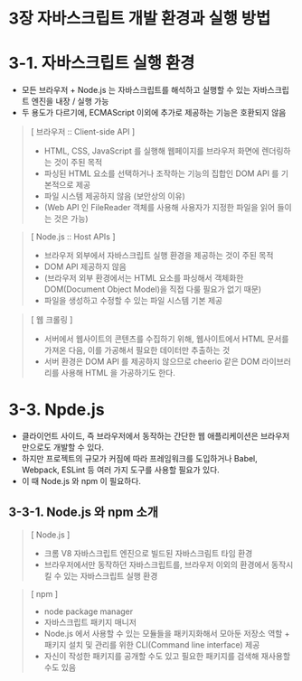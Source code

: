 3장 자바스크립트 개발 환경과 실행 방법
=================================================================

# 3-1. 자바스크립트 실행 환경
- 모든 브라우저 + Node.js 는 자바스크립트를 해석하고 실행할 수 있는 자바스크립트 엔진을 내장 / 실행 가능
- 두 용도가 다르기에, ECMAScript 이외에 추가로 제공하는 기능은 호환되지 않음

> [ 브라우저 :: Client-side API ] 
> - HTML, CSS, JavaScript 를 실행해 웹페이지를 브라우저 화면에 렌더링하는 것이 주된 목적
> - 파싱된 HTML 요소를 선택하거나 조작하는 기능의 집합인 DOM API 를 기본적으로 제공
> - 파일 시스템 제공하지 않음 (보안상의 이유)
> - (Web API 인 FileReader 객체를 사용해 사용자가 지정한 파일을 읽어 들이는 것은 가능)

> [ Node.js :: Host APIs ]
> - 브라우저 외부에서 자바스크립트 실행 환경을 제공하는 것이 주된 목적
> - DOM API 제공하지 않음
> - (브라우저 외부 환경에서는 HTML 요소를 파싱해서 객체화한 DOM(Document Object Model)을 직접 다룰 필요가 없기 때문)
> - 파일을 생성하고 수정할 수 있는 파일 시스템 기본 제공

> [ 웹 크롤링 ]
> - 서버에서 웹사이트의 콘텐츠를 수집하기 위해, 웹사이트에서 HTML 문서를 가져온 다음, 이를 가공해서 필요한 데이터만 추출하는 것
> - 서버 환경은 DOM API 를 제공하지 않으므로 cheerio 같은 DOM 라이브러리를 사용해 HTML 을 가공하기도 한다.


# 3-3. Npde.js
- 클라이언트 사이드, 즉 브라우저에서 동작하는 간단한 웹 애플리케이션은 브라우저만으로도 개발할 수 있다.
- 하지만 프로젝트의 규모가 커짐에 따라 프레임워크를 도입하거나 Babel, Webpack, ESLint 등 여러 가지 도구를 사용할 필요가 있다.
- 이 때 Node.js 와 npm 이 필요하다.

## 3-3-1. Node.js 와 npm 소개
> [ Node.js ]
> - 크롬 V8 자바스크립트 엔진으로 빌드된 자바스크림트 타임 환경
> - 브라우저에서만 동작하던 자바스크립트를, 브라우저 이외의 환경에서 동작시킬 수 있는 자바스크립트 실행 환경

> [ npm ]
> - node package manager
> - 자바스크립트 패키지 매니저
> - Node.js 에서 사용할 수 있는 모듈들을 패키지화해서 모아둔 저장소 역할 + 패키지 설치 및 관리를 위한 CLI(Command line interface) 제공
> - 자신이 작성한 패키지를 공개할 수도 있고 필요한 패키지를 검색해 재사용할 수도 있음
